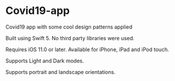 # Covid19-app
Covid19 app with some cool design patterns applied

Built using Swift 5. No third party libraries were used.

Requires iOS 11.0 or later. Available for iPhone, iPad and iPod touch.

Supports Light and Dark modes.

Supports portrait and landscape orientations.
